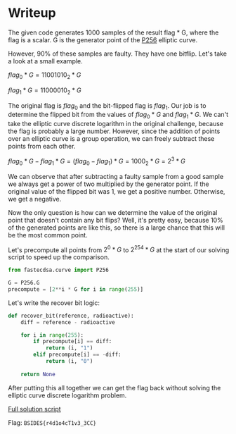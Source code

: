 # Writeup

The given code generates 1000 samples of the result flag * G, where the flag is a scalar. G is the generator point of the [P256](https://nvlpubs.nist.gov/nistpubs/SpecialPublications/NIST.SP.800-186-draft.pdf#page=24) elliptic curve.

However, 90% of these samples are faulty. They have one bitflip. Let's take a look at a small example.

$flag_0  * G = 11001010_2 * G$


$flag_1 * G = 11000010_2 * G$

The original flag is $flag_0$ and the bit-flipped flag is $flag_1$. Our job is to determine the flipped bit from the values of $flag_0 * G$ and $flag_1 * G$. We can't take the elliptic curve discrete logarithm in the original challenge, because the flag is probably a large number. However, since the addition of points over an elliptic curve is a group operation, we can freely subtract these points from each other.

$flag_0 * G - flag_1 * G = (flag_0 - flag_1) * G = 1000_2 * G = 2^3 * G$

We can observe that after subtracting a faulty sample from a good sample we always get a power of two multiplied by the generator point. If the original value of the flipped bit was 1, we get a positive number. Otherwise, we get a negative.

Now the only question is how can we determine the value of the original point that doesn't contain any bit flips? Well, it's pretty easy, because 10% of the generated points are like this, so there is a large chance that this will be the most common point.

Let's precompute all points from $2^0 * G$ to $2^{254} * G$ at the start of our solving script to speed up the comparison.

```python
from fastecdsa.curve import P256

G = P256.G
precompute = [2**i * G for i in range(255)]
```

Let's write the recover bit logic:
```python
def recover_bit(reference, radioactive):
    diff = reference - radioactive

    for i in range(255):
        if precompute[i] == diff:
            return (i, "1")
        elif precompute[i] == -diff:
            return (i, "0")
    
    return None
```

After putting this all together we can get the flag back without solving the elliptic curve discrete logarithm problem.

[Full solution script](sol.py)

Flag: `BSIDES{r4d1o4cT1v3_3CC}`